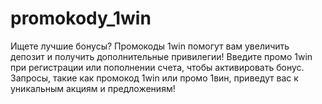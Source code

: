 # promokody_1win
Ищете лучшие бонусы? Промокоды 1win помогут вам увеличить депозит и получить дополнительные привилегии! Введите промо 1win при регистрации или пополнении счета, чтобы активировать бонус. Запросы, такие как промокод 1win или промо 1вин, приведут вас к уникальным акциям и предложениям!
